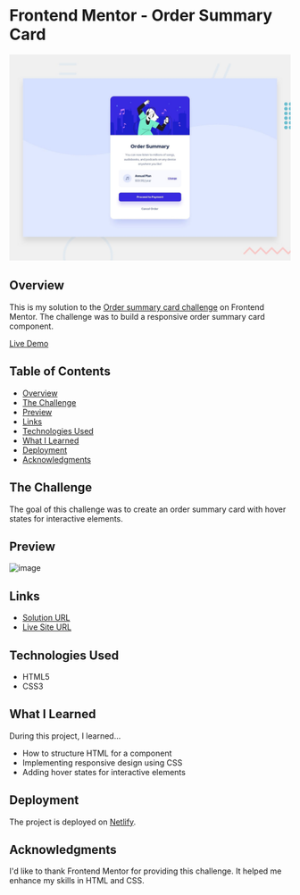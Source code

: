 # Frontend Mentor - Order Summary Card

![Design preview for the Order summary card coding challenge](./design/desktop-preview.jpg)

## Overview

This is my solution to the [Order summary card challenge](https://www.frontendmentor.io/challenges/order-summary-component-QlPmajDUj) on Frontend Mentor. The challenge was to build a responsive order summary card component.

[Live Demo](https://profound-fairy-ec34a0.netlify.app)

## Table of Contents

- [Overview](#overview)
- [The Challenge](#the-challenge)
- [Preview](#preview)
- [Links](#links)
- [Technologies Used](#technologies-used)
- [What I Learned](#what-i-learned)
- [Deployment](#deployment)
- [Acknowledgments](#acknowledgments)

## The Challenge

The goal of this challenge was to create an order summary card with hover states for interactive elements.

## Preview

![image](https://github.com/saduni-udeshika/order-summary/assets/60056888/5a834586-7335-4508-b6cb-c3341f5db691)

## Links

- [Solution URL](https://github.com/saduni-udeshika/order-summary.git)
- [Live Site URL](https://profound-fairy-ec34a0.netlify.app)

## Technologies Used

- HTML5
- CSS3

## What I Learned

During this project, I learned...

- How to structure HTML for a component
- Implementing responsive design using CSS
- Adding hover states for interactive elements

## Deployment

The project is deployed on [Netlify](https://profound-fairy-ec34a0.netlify.app).

## Acknowledgments

I'd like to thank Frontend Mentor for providing this challenge. It helped me enhance my skills in HTML and CSS.
